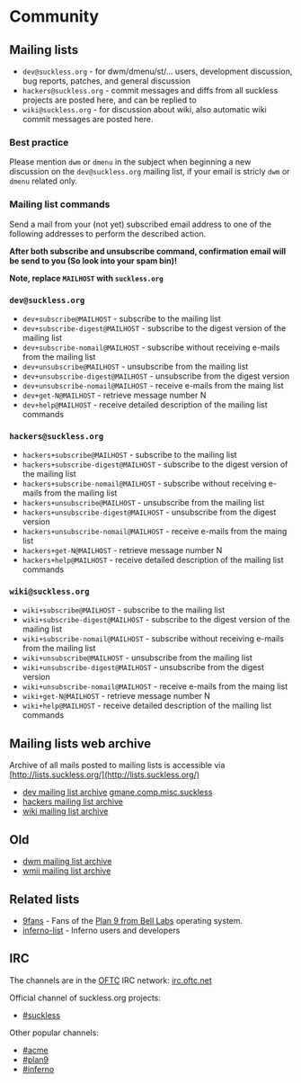 Community
=========

Mailing lists
-------------

* `dev@suckless.org` - for dwm/dmenu/st/... users, development discussion, bug reports, patches, and general discussion
* `hackers@suckless.org` - commit messages and diffs from all suckless projects are posted here, and can be replied to
* `wiki@suckless.org` - for discussion about wiki, also automatic wiki commit messages are posted here.

### Best practice

Please mention `dwm` or `dmenu` in the subject when beginning a new discussion
on the `dev@suckless.org` mailing list, if your email is stricly `dwm` or
`dmenu` related only.

### Mailing list commands

Send a mail from your (not yet) subscribed email address to one of the
following addresses to perform the described action.

**After both subscribe and unsubscribe command, confirmation email will be send to you (So look into your spam bin)!**

**Note, replace `MAILHOST` with `suckless.org`**

### `dev@suckless.org`

* `dev+subscribe@MAILHOST` - subscribe to the mailing list
* `dev+subscribe-digest@MAILHOST` - subscribe to the digest version of the mailing list
* `dev+subscribe-nomail@MAILHOST` - subscribe without receiving e-mails from the mailing list
* `dev+unsubscribe@MAILHOST` - unsubscribe from the mailing list
* `dev+unsubscribe-digest@MAILHOST` - unsubscribe from the digest version
* `dev+unsubscribe-nomail@MAILHOST` - receive e-mails from the maing list
* `dev+get-N@MAILHOST` - retrieve message number N
* `dev+help@MAILHOST` - receive detailed description of the mailing list commands

### `hackers@suckless.org`

* `hackers+subscribe@MAILHOST` - subscribe to the mailing list
* `hackers+subscribe-digest@MAILHOST` - subscribe to the digest version of the mailing list
* `hackers+subscribe-nomail@MAILHOST` - subscribe without receiving e-mails from the mailing list
* `hackers+unsubscribe@MAILHOST` - unsubscribe from the mailing list
* `hackers+unsubscribe-digest@MAILHOST` - unsubscribe from the digest version
* `hackers+unsubscribe-nomail@MAILHOST` - receive e-mails from the maing list
* `hackers+get-N@MAILHOST` - retrieve message number N
* `hackers+help@MAILHOST` - receive detailed description of the mailing list commands

### `wiki@suckless.org`

* `wiki+subscribe@MAILHOST` - subscribe to the mailing list
* `wiki+subscribe-digest@MAILHOST` - subscribe to the digest version of the mailing list
* `wiki+subscribe-nomail@MAILHOST` - subscribe without receiving e-mails from the mailing list
* `wiki+unsubscribe@MAILHOST` - unsubscribe from the mailing list
* `wiki+unsubscribe-digest@MAILHOST` - unsubscribe from the digest version
* `wiki+unsubscribe-nomail@MAILHOST` - receive e-mails from the maing list
* `wiki+get-N@MAILHOST` - retrieve message number N
* `wiki+help@MAILHOST` - receive detailed description of the mailing list commands

Mailing lists web archive
-------------------------

Archive of all mails posted to mailing lists is accessible via [http://lists.suckless.org/](http://lists.suckless.org/)

* [dev mailing list archive][devarchive] [gmane.comp.misc.suckless](http://dir.gmane.org/gmane.comp.misc.suckless)
* [hackers mailing list archive][hackersarchive]
* [wiki mailing list archive][wikiarchive]

Old
---
* [dwm mailing list archive][dwmarchive]
* [wmii mailing list archive][wmiiarchive]

Related lists
-------------

* [9fans](http://plan9.bell-labs.com/wiki/plan9/mailing_lists/#9fans) - Fans of the [Plan 9 from Bell Labs](http://9fans.net) operating system.
* [inferno-list](http://plan9.bell-labs.com/wiki/plan9/mailing_lists/#INFERNO-LIST) - Inferno users and developers

IRC
---

The channels are in the [OFTC](http://www.oftc.net) IRC network: [irc.oftc.net](irc://irc.oftc.net/)

Official channel of suckless.org projects:

* [#suckless](irc://irc.oftc.net/#suckless)

Other popular channels:

* [#acme](irc://irc.oftc.net/#acme)
* [#plan9](irc://irc.freenode.net/#plan9)
* [#inferno](irc://irc.freenode.net/#inferno)

[devarchive]: http://lists.suckless.org/dev/
[dwmarchive]: http://lists.suckless.org/dwm/
[hackersarchive]: http://lists.suckless.org/hackers/
[wikiarchive]: http://lists.suckless.org/wiki/
[wmiiarchive]: http://lists.suckless.org/wmii/
